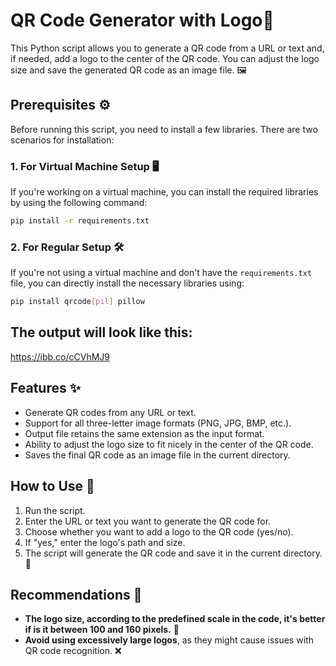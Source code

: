 # QR Code Generator with Logo📱

This Python script allows you to generate a QR code from a URL or text and, if needed, add a logo to the center of the QR code. You can adjust the logo size and save the generated QR code as an image file. 🖼️

## Prerequisites ⚙️

Before running this script, you need to install a few libraries. There are two scenarios for installation:

### 1. For Virtual Machine Setup 🖥️

If you're working on a virtual machine, you can install the required libraries by using the following command:

```bash
pip install -r requirements.txt
```

### 2. For Regular Setup 🛠️

If you're not using a virtual machine and don't have the `requirements.txt` file, you can directly install the necessary libraries using:

```bash
pip install qrcode[pil] pillow
```

## The output will look like this:

https://ibb.co/cCVhMJ9


## Features ✨

- Generate QR codes from any URL or text.
- Support for all three-letter image formats (PNG, JPG, BMP, etc.).
- Output file retains the same extension as the input format.
- Ability to adjust the logo size to fit nicely in the center of the QR code.
- Saves the final QR code as an image file in the current directory.

## How to Use 🚀

1. Run the script.
2. Enter the URL or text you want to generate the QR code for.
3. Choose whether you want to add a logo to the QR code (yes/no).
4. If "yes," enter the logo's path and size.
5. The script will generate the QR code and save it in the current directory. 📂

## Recommendations 🔧

- **The logo size, according to the predefined scale in the code, it's better if is it between 100 and 160 pixels.** 📏
- **Avoid using excessively large logos**, as they might cause issues with QR code recognition. ❌
